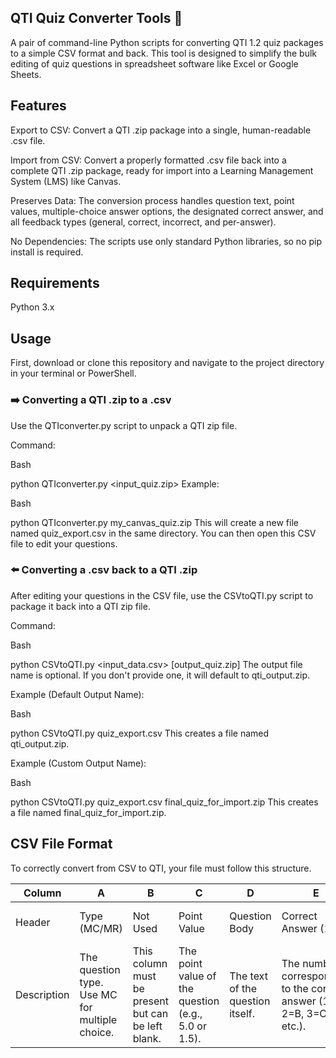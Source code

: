 ## QTI Quiz Converter Tools 🐍
A pair of command-line Python scripts for converting QTI 1.2 quiz packages to a simple CSV format and back. This tool is designed to simplify the bulk editing of quiz questions in spreadsheet software like Excel or Google Sheets.

## Features
Export to CSV: Convert a QTI .zip package into a single, human-readable .csv file.

Import from CSV: Convert a properly formatted .csv file back into a complete QTI .zip package, ready for import into a Learning Management System (LMS) like Canvas.

Preserves Data: The conversion process handles question text, point values, multiple-choice answer options, the designated correct answer, and all feedback types (general, correct, incorrect, and per-answer).

No Dependencies: The scripts use only standard Python libraries, so no pip install is required.

## Requirements
Python 3.x

## Usage
First, download or clone this repository and navigate to the project directory in your terminal or PowerShell.

### ➡️ Converting a QTI .zip to a .csv
Use the QTIconverter.py script to unpack a QTI zip file.

Command:

Bash

python QTIconverter.py <input_quiz.zip>
Example:

Bash

python QTIconverter.py my_canvas_quiz.zip
This will create a new file named quiz_export.csv in the same directory. You can then open this CSV file to edit your questions.

### ⬅️ Converting a .csv back to a QTI .zip
After editing your questions in the CSV file, use the CSVtoQTI.py script to package it back into a QTI zip file.

Command:

Bash

python CSVtoQTI.py <input_data.csv> [output_quiz.zip]
The output file name is optional. If you don't provide one, it will default to qti_output.zip.

Example (Default Output Name):

Bash

python CSVtoQTI.py quiz_export.csv
This creates a file named qti_output.zip.

Example (Custom Output Name):

Bash

python CSVtoQTI.py quiz_export.csv final_quiz_for_import.zip
This creates a file named final_quiz_for_import.zip.

## CSV File Format
To correctly convert from CSV to QTI, your file must follow this structure.

| Column      | A                                              | B                                                  | C                                                   | D                                | E                                                                     | F                                     | G                                      | H                                     | I                                      | J                                     | K                                                       | L                                                       | M                                                         | N                                         | O                                         | P                                         | Q                                         | R                                         |
| ----------- | ---------------------------------------------- | -------------------------------------------------- | --------------------------------------------------- | -------------------------------- | --------------------------------------------------------------------- | ------------------------------------- | -------------------------------------- | ------------------------------------- | -------------------------------------- | ------------------------------------- | ------------------------------------------------------- | ------------------------------------------------------- | --------------------------------------------------------- | ----------------------------------------- | ----------------------------------------- | ----------------------------------------- | ----------------------------------------- | ----------------------------------------- |
| Header      | Type (MC/MR)                                   | Not Used                                           | Point Value                                         | Question Body                    | Correct Answer (1-5)                                                  | Answer A                              | Answer B                               | Answer C                              | Answer D                               | Answer E                              | General Comments                                        | Correct Answer Comment                                  | Wrong Answer Comment                                      | Feedback for A                            | Feedback for B                            | Feedback for C                            | Feedback for D                            | Feedback for E                            |
| Description | The question type. Use MC for multiple choice. | This column must be present but can be left blank. | The point value of the question (e.g., 5.0 or 1.5). | The text of the question itself. | The number corresponding to the correct answer (1=A, 2=B, 3=C, etc.). | The text for the first answer choice. | The text for the second answer choice. | The text for the third answer choice. | The text for the fourth answer choice. | The text for the fifth answer choice. | General feedback shown to all students after answering. | Feedback shown only to students who answered correctly. | Feedback shown only to students who answered incorrectly. | Specific feedback for selecting answer A. | Specific feedback for selecting answer B. | Specific feedback for selecting answer C. | Specific feedback for selecting answer D. | Specific feedback for selecting answer E. |
